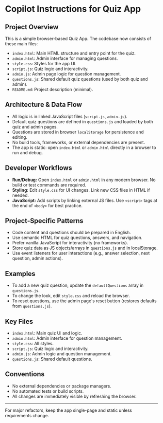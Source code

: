 
# Copilot Instructions for Quiz App

## Project Overview
This is a simple browser-based Quiz App. The codebase now consists of these main files:
- `index.html`: Main HTML structure and entry point for the quiz.
- `admin.html`: Admin interface for managing questions.
- `style.css`: Styles for the app UI.
- `script.js`: Quiz logic and interactivity.
- `admin.js`: Admin page logic for question management.
- `questions.js`: Shared default quiz questions (used by both quiz and admin).
- `README.md`: Project description (minimal).

## Architecture & Data Flow
- All logic is in linked JavaScript files (`script.js`, `admin.js`).
- Default quiz questions are defined in `questions.js` and loaded by both quiz and admin pages.
- Questions are stored in browser `localStorage` for persistence and editing.
- No build tools, frameworks, or external dependencies are present.
- The app is static: open `index.html` or `admin.html` directly in a browser to run and debug.

## Developer Workflows
- **Run/Debug:** Open `index.html` or `admin.html` in any modern browser. No build or test commands are required.
- **Styling:** Edit `style.css` for UI changes. Link new CSS files in HTML if needed.
- **JavaScript:** Add scripts by linking external JS files. Use `<script>` tags at the end of `<body>` for best practice.

## Project-Specific Patterns
- Code content and questions should be prepared in English.
- Use semantic HTML for quiz questions, answers, and navigation.
- Prefer vanilla JavaScript for interactivity (no frameworks).
- Store quiz data as JS objects/arrays in `questions.js` and in localStorage.
- Use event listeners for user interactions (e.g., answer selection, next question, admin actions).

## Examples
- To add a new quiz question, update the `defaultQuestions` array in `questions.js`.
- To change the look, edit `style.css` and reload the browser.
- To reset questions, use the admin page's reset button (restores defaults from `questions.js`).

## Key Files
- `index.html`: Main quiz UI and logic.
- `admin.html`: Admin interface for question management.
- `style.css`: All styles.
- `script.js`: Quiz logic and interactivity.
- `admin.js`: Admin logic and question management.
- `questions.js`: Shared default questions.

## Conventions
- No external dependencies or package managers.
- No automated tests or build scripts.
- All changes are immediately visible by refreshing the browser.

---
For major refactors, keep the app single-page and static unless requirements change.
